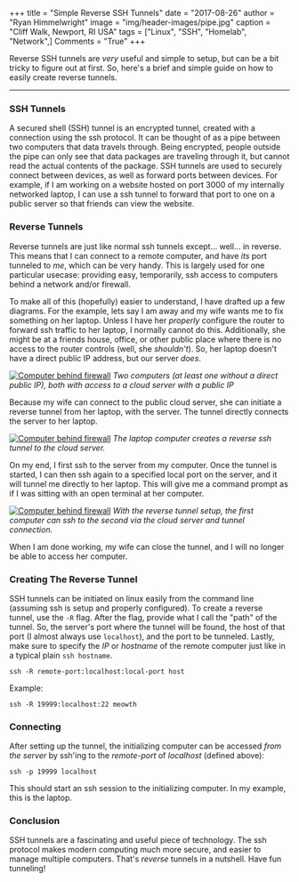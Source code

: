 +++
title   = "Simple Reverse SSH Tunnels"
date    = "2017-08-26"
author  = "Ryan Himmelwright"
image   = "img/header-images/pipe.jpg"
caption = "Cliff Walk, Newport, RI USA"
tags    = ["Linux", "SSH", "Homelab", "Network",]
Comments = "True"
+++

 Reverse SSH tunnels are *very* useful and simple to setup, but can be a bit
 tricky to figure out at first. So, here's a brief and simple guide on how to
 easily create reverse tunnels.
****
<!--more -->

### SSH Tunnels

A secured shell (SSH) tunnel is an encrypted tunnel, created with a connection using the ssh protocol. It can be thought of as a pipe between two computers that data travels through. Being encrypted, people outside the pipe can only see that data packages are traveling through it, but cannot read the actual contents of the package. SSH tunnels are used to securely connect between devices, as well as forward ports between devices. For example, if I am working on a website hosted on port 3000 of my internally networked laptop, I can use a ssh tunnel to forward that port to one on a public server so that friends can view the website.



### Reverse Tunnels

Reverse tunnels are just like normal ssh tunnels except... well... in reverse. This means that I can connect to a remote computer, and have *its* port tunneled to *me*, which can be very handy. This is largely used for one particular usecase: providing easy, temporarily, ssh access to computers behind a network and/or firewall.

To make all of this (hopefully) easier to understand, I have drafted up a few diagrams. For the example, lets say I am away and my wife wants me to fix something on her laptop. Unless I have her *properly* configure the router to forward ssh traffic to her laptop, I normally cannot do this. Additionally, she might be at a friends house, office, or other public place where there is no access to the router controls (well, she *shouldn't*). So, her laptop doesn't have a direct public IP address, but our server *does*.

<a href="../../img/posts/simple-reverse-ssh-tunnel/network-diagram.png"><img alt="Computer behind firewall" src="../../img/posts/simple-reverse-ssh-tunnel/network-diagram.png" style="max-width: 100%;"/><a>
*Two computers (at least one without a direct public IP), both with access to a cloud server with a public IP*

Because my wife can connect to the public cloud server, she can initiate a reverse tunnel from her laptop, with the server. The tunnel directly connects the server to her laptop.

<a href="../../img/posts/simple-reverse-ssh-tunnel/ssh-tunnel.png"><img alt="Computer behind firewall" src="../../img/posts/simple-reverse-ssh-tunnel/ssh-tunnel.png" style="max-width: 100%;"/></a>
*The laptop computer creates a reverse ssh tunnel to the cloud server.*

On my end, I first ssh to the server from my computer. Once the tunnel is started, I can then ssh again to a specified local port on the server, and it will tunnel me directly to her laptop. This will give me a command prompt as if I was sitting with an open terminal at her computer.


<a href="../../img/posts/simple-reverse-ssh-tunnel/connect-through-tunnel.png"><img alt="Computer behind firewall" src="../../img/posts/simple-reverse-ssh-tunnel/connect-through-tunnel.png" style="max-width: 100%;"/></a>
*With the reverse tunnel setup, the first computer can ssh to the second via the cloud server and tunnel connection.*

When I am done working, my wife can close the tunnel, and I will no longer be able to access her computer.


### Creating The Reverse Tunnel

SSH tunnels can be initiated on linux easily from the command line (assuming ssh is setup and properly configured). To create a reverse tunnel, use the `-R` flag. After the flag, provide what I call the "path" of the tunnel. So, the server's port where the tunnel will be found, the host of that port (I almost always use `localhost`), and the port to be tunneled. Lastly, make sure to specify the *IP* or *hostname* of the remote computer just like in a typical plain `ssh hostname`.

```
ssh -R remote-port:localhost:local-port host
```

Example:

```
ssh -R 19999:localhost:22 meowth
```


### Connecting

After setting up the tunnel, the initializing computer can be accessed *from the server* by ssh'ing to the *remote-port* of *localhost* (defined above):

```
ssh -p 19999 localhost
```

This should start an ssh session to the initializing computer. In my example, this is the laptop.


### Conclusion

SSH tunnels are a fascinating and useful piece of technology. The ssh protocol makes modern computing much more secure, and easier to manage multiple computers. That's *reverse* tunnels in a nutshell. Have fun tunneling!
